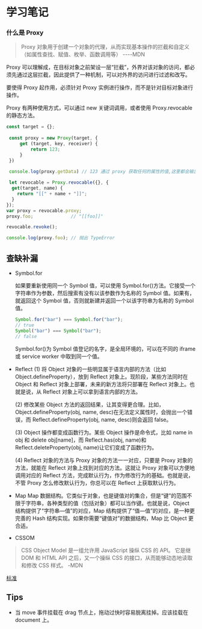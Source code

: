 <!--
 * @Author: songyzh
 * @Date: 2020-12-21 15:35:43
 * @LastEditors: songyzh
 * @LastEditTime: 2021-01-21 15:16:15
-->

# 学习笔记

### 什么是 Proxy

> Proxy 对象用于创建一个对象的代理，从而实现基本操作的拦截和自定义（如属性查找、赋值、枚举、函数调用等） ----MDN

Proxy 可以理解成，在目标对象之前架设一层“拦截”，外界对该对象的访问，都必须先通过这层拦截，因此提供了一种机制，可以对外界的访问进行过滤和改写。

要使得 Proxy 起作用，必须针对 Proxy 实例进行操作，而不是针对目标对象进行操作。

Proxy 有两种使用方式，可以通过 new 关键词调用，或者使用 Proxy.revocable 的静态方法。

```javascript
const target = {};
 ​
 const proxy = new Proxy(target, {
     get (target, key, receiver) {
         return 123;
     }
 })
 ​
 console.log(proxy.getData) // 123 通过 proxy 获取任何的属性的值,这里都会输出123

 let revocable = Proxy.revocable({}, {
  get(target, name) {
    return "[[" + name + "]]";
  }
});
var proxy = revocable.proxy;
proxy.foo;              // "[[foo]]"

revocable.revoke();

console.log(proxy.foo); // 抛出 TypeError
```

## 查缺补漏

- Symbol.for

  如果要重新使用同一个 Symbol 值，可以使用 Symbol.for()方法。它接受一个字符串作为参数，然后搜索有没有以该参数作为名称的 Symbol 值。如果有，就返回这个 Symbol 值，否则就新建并返回一个以该字符串为名称的 Symbol 值。

  ```javascript
  Symbol.for("bar") === Symbol.for("bar");
  // true
  Symbol("bar") === Symbol("bar");
  // false
  ```

  Symbol.for()为 Symbol 值登记的名字，是全局环境的，可以在不同的 iframe 或 service worker 中取到同一个值。

- Reflect
  (1) 将 Object 对象的一些明显属于语言内部的方法（比如 Object.defineProperty），放到 Reflect 对象上。现阶段，某些方法同时在 Object 和 Reflect 对象上部署，未来的新方法将只部署在 Reflect 对象上。也就是说，从 Reflect 对象上可以拿到语言内部的方法。

  (2) 修改某些 Object 方法的返回结果，让其变得更合理。比如，Object.defineProperty(obj, name, desc)在无法定义属性时，会抛出一个错误，而 Reflect.defineProperty(obj, name, desc)则会返回 false。

  (3) Object 操作都变成函数行为。某些 Object 操作是命令式，比如 name in obj 和 delete obj[name]，而 Reflect.has(obj, name)和 Reflect.deleteProperty(obj, name)让它们变成了函数行为。

  (4) Reflect 对象的方法与 Proxy 对象的方法一一对应，只要是 Proxy 对象的方法，就能在 Reflect 对象上找到对应的方法。这就让 Proxy 对象可以方便地调用对应的 Reflect 方法，完成默认行为，作为修改行为的基础。也就是说，不管 Proxy 怎么修改默认行为，你总可以在 Reflect 上获取默认行为。

- Map
  Map 数据结构。它类似于对象，也是键值对的集合，但是“键”的范围不限于字符串，各种类型的值（包括对象）都可以当作键。也就是说，Object 结构提供了“字符串—值”的对应，Map 结构提供了“值—值”的对应，是一种更完善的 Hash 结构实现。如果你需要“键值对”的数据结构，Map 比 Object 更合适。

- CSSOM

> CSS Object Model 是一组允许用 JavaScript 操纵 CSS 的 API。 它是继 DOM 和 HTML API 之后，又一个操纵 CSS 的接口，从而能够动态地读取和修改 CSS 样式。 -MDN

[标准](https://www.w3.org/TR/cssom-view-1/#background)

## Tips

- 当 move 事件挂载在 drag 节点上，拖动过快时容易脱离挂掉。应该挂载在 document 上。
